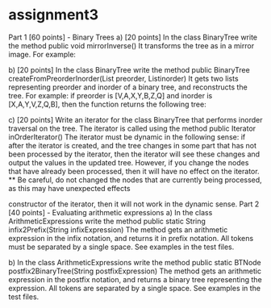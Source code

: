 # assignment3
Part 1 [60 points] - Binary Trees
a) [20 points] In the class BinaryTree write the method
public void mirrorInverse()
It transforms the tree as in a mirror image. For example:

b) [20 points] In the class BinaryTree write the method
public <T> BinaryTree<T> createFromPreorderInorder(List<T> preorder,
List<T>inorder)
It gets two lists representing preorder and inorder of a binary tree, and reconstructs the
tree. For example: if preorder is [V,A,X,Y,B,Z,Q] and inorder is [X,A,Y,V,Z,Q,B], then the
function returns the following tree:
  
c) [20 points] Write an iterator for the class BinaryTree that performs inorder traversal on the
tree. The iterator is called using the method
public Iterator<T> inOrderIterator()
The iterator must be dynamic in the following sense: if after the iterator is created, and the
tree changes in some part that has not been processed by the iterator, then the iterator will
see these changes and output the values in the updated tree. However, if you change the
nodes that have already been processed, then it will have no effect on the iterator.
** Be careful, do not changed the nodes that are currently being processed, as this may
have unexpected effects
  
 constructor of the iterator, then it will not work in the dynamic sense.
Part 2 [40 points] - Evaluating arithmetic expressions
a) In the class ArithmeticExpressions write the method
public static String infix2Prefix(String infixExpression)
The method gets an arithmetic expression in the infix notation, and returns it in prefix
notation. All tokens must be separated by a single space.
See examples in the test files.
  
b) In the class ArithmeticExpressions write the method
public static BTNode<Double> postfix2BinaryTree(String postfixExpression)
The method gets an arithmetic expression in the postfix notation, and returns a binary tree
representing the expression. All tokens are separated by a single space.
See examples in the test files. 

